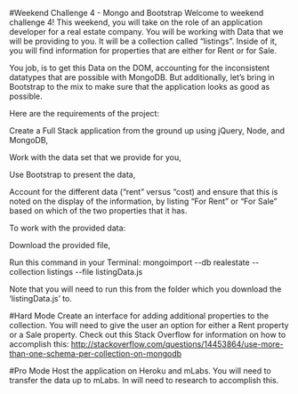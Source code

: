 
#Weekend Challenge 4 - Mongo and Bootstrap
Welcome to weekend challenge 4! This weekend, you will take on the role of an application developer for a real estate company. You will be working with Data that we will be providing to you. It will be a collection called “listings”. Inside of it, you will find information for properties that are either for Rent or for Sale.

You job, is to get this Data on the DOM, accounting for the inconsistent datatypes that are possible with MongoDB. But additionally, let’s bring in Bootstrap to the mix to make sure that the application looks as good as possible.

Here are the requirements of the project:

Create a Full Stack application from the ground up using jQuery, Node, and MongoDB,

Work with the data set that we provide for you,

Use Bootstrap to present the data,

Account for the different data (“rent” versus “cost) and ensure that this is noted on the display of the information, by listing “For Rent” or “For Sale” based on which of the two properties that it has.

To work with the provided data:

Download the provided file,

Run this command in your Terminal: mongoimport --db realestate --collection listings --file listingData.js

Note that you will need to run this from the folder which you download the ‘listingData.js’ to.

#Hard Mode
Create an interface for adding additional properties to the collection. You will need to give the user an option for either a Rent property or a Sale property. Check out this Stack Overflow for information on how to accomplish this: http://stackoverflow.com/questions/14453864/use-more-than-one-schema-per-collection-on-mongodb

#Pro Mode
Host the application on Heroku and mLabs. You will need to transfer the data up to mLabs. In will need to research to accomplish this.
